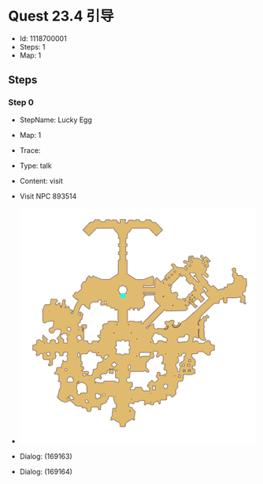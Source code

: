 # Quest 23.4 引导

- Id: 1118700001
- Steps: 1
- Map: 1

## Steps

### Step 0
- StepName:  Lucky Egg
- Map:  1
- Trace:  
- Type:  talk
- Content:  visit
- Visit NPC 893514

- ![images/1118700001_0.png](images/1118700001_0.png)
- Dialog: (169163)
- Dialog: (169164)


